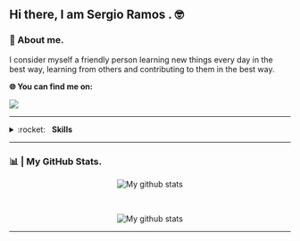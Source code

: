 ##  Hi there, I am Sergio Ramos . 🤓

### 👾  About me. 

I consider myself a friendly person learning new things every day in the best way, learning from others and contributing to them in the best way.


**🌐  You can find me on:**

<a  href="https://www.linkedin.com/in/sergio-ramos-dev/" target="_blank" ><img  src="https://camo.githubusercontent.com/a493f6833f99fb3c85788d6d9305e6b7a42b838e5ee5d138fd9a8214a7e77472/68747470733a2f2f696d672e736869656c64732e696f2f62616467652f6c696e6b6564696e2d2532333030373742352e7376673f267374796c653d666f722d7468652d6261646765266c6f676f3d6c696e6b6564696e266c6f676f436f6c6f723d7768697465"  data-canonical-src="https://img.shields.io/badge/linkedin-%230077B5.svg?&amp;style=for-the-badge&amp;logo=linkedin&amp;logoColor=white"  style="max-width:100%;"></a>


---

<details>
	<summary>:rocket:&nbsp;&nbsp;&nbsp;<b>Skills</b></summary>
    <p>- PHP | C | PYTHON | GO 🔨</p>
    <p> - MySQL | 🛢 </p>
    <p> - HTML | CSS | JS  🖌 </p>
</details>

---

### 📊 | My GitHub Stats. 

<p  align="center">
<img  align="center"  src="https://github-readme-stats.vercel.app/api?username=Sergioarg&theme=dark&show_icons=true"  alt="My github stats"/>
</p>
</br>
<p  align="center">
<img  align="center"  src="https://github-readme-stats.vercel.app/api/top-langs/?username=Sergioarg&layout=compact&theme=dark&langs_count=6"  alt="My github stats"/>
</p>

---

